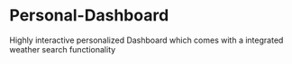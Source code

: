 # Personal-Dashboard

Highly interactive personalized Dashboard which comes with a integrated weather search functionality
